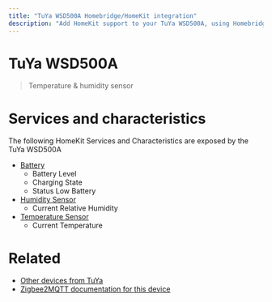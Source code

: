 ```yaml
---
title: "TuYa WSD500A Homebridge/HomeKit integration"
description: "Add HomeKit support to your TuYa WSD500A, using Homebridge, Zigbee2MQTT and homebridge-z2m."
---
```

<!---
This file has been GENERATED using src/docgen/docgen.ts
DO NOT EDIT THIS FILE MANUALLY!
-->
# TuYa WSD500A
> Temperature & humidity sensor


# Services and characteristics
The following HomeKit Services and Characteristics are exposed by
the TuYa WSD500A

* [Battery](../../battery.md)
  * Battery Level
  * Charging State
  * Status Low Battery
* [Humidity Sensor](../../sensors.md)
  * Current Relative Humidity
* [Temperature Sensor](../../sensors.md)
  * Current Temperature


# Related
* [Other devices from TuYa](../index.md#tuya)
* [Zigbee2MQTT documentation for this device](https://www.zigbee2mqtt.io/devices/WSD500A.html)